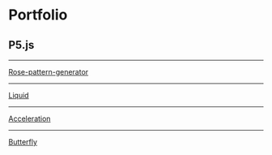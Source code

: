 # Portfolio

## P5.js

***
[Rose-pattern-generator](https://ellamcmorrow.github.io/p5_RoseGenerator/) <br/>
***
[Liquid](https://ellamcmorrow.github.io/liquids/index.html) <br/>
***

[Acceleration](https://ellamcmorrow.github.io/acceleration-towards-mouse/) <br/>
***
[Butterfly](https://ellamcmorrow.github.io/butterfly/) <br/>



